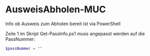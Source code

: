 # AusweisAbholen-MUC
Info ob Ausweis zum Abholen bereit ist via PowerShell


Zeile 1 im Skript Get-PassInfo.ps1 muss angepasst werden auf die PassNummer:  
```PowerShell
$passNummer = ""
```
